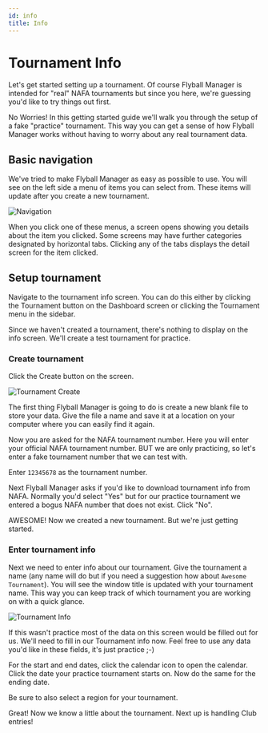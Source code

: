 ```yaml
---
id: info
title: Info
---
```


# Tournament Info

Let's get started setting up a tournament. Of course Flyball Manager is intended for "real" NAFA tournaments but since you here, we're guessing you'd like to try things out first.

No Worries! In this getting started guide we'll walk you through the setup of a fake "practice" tournament. This way you can get a sense of how Flyball Manager works without having to worry about any real tournament data.

## Basic navigation

We've tried to make Flyball Manager as easy as possible to use. You will see on the left side a menu of items you can select from. These items will update after you create a new tournament.

![Navigation](/img/fbm-sidebar.png)

When you click one of these menus, a screen opens showing you details about the item you clicked. Some screens may have further categories designated by horizontal tabs. Clicking any of the tabs displays the detail screen for the item clicked.

## Setup tournament

Navigate to the tournament info screen. You can do this either by clicking the Tournament button on the Dashboard screen or clicking the Tournament menu in the sidebar.

Since we haven't created a tournament, there's nothing to display on the info screen. We'll create a test tournament for practice.

### Create tournament

Click the Create button on the screen.

![Tournament Create](/img/info-create.png)

The first thing Flyball Manager is going to do is create a new blank file to store your data. Give the file a name and save it at a location on your computer where you can easily find it again.

Now you are asked for the
NAFA tournament number. Here you will enter your official NAFA tournament number. BUT we are only practicing, so let's enter a fake tournament number that we can test with.

Enter `12345678` as the tournament number.

Next Flyball Manager asks if you'd like to download tournament info from NAFA. Normally you'd select "Yes" but for our practice tournament we entered a bogus NAFA number that does not exist. Click "No".

AWESOME! Now we created a new tournament. But we're just getting started.

### Enter tournament info

Next we need to enter info about our tournament. Give the tournament a name (any name will do but if you need a suggestion how about `Awesome Tournament`). You will see the window title is updated with your tournament name. This way you can keep track of which tournament you are working on with a quick glance.

![Tournament Info](/img/tournament-info.png)

If this wasn't practice most of the data on this screen would be filled out for us. We'll need to fill in our Tournament info now. Feel free to use any data you'd like in these fields, it's just practice ;-)

For the start and end dates, click the calendar icon to open the calendar. Click the date your practice tournament starts on. Now do the same for the ending date.

Be sure to also select a region for your tournament.

Great! Now we know a little about the tournament. Next up is handling Club entries!

